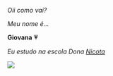 _Oii como vai?_

_Meu nome é..._

**Giovana** 💗

_Eu estudo na escola Dona [Nicota](instagram/escola.donanicota)_

![](https://media1.tenor.com/m/BZaWjKzYBLQAAAAd/racoon-raccoon.gif)
